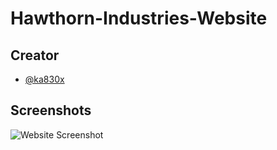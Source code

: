 # Hawthorn-Industries-Website


## Creator

- [@ka830x](https://www.github.com/ka830x)


## Screenshots

![Website Screenshot](https://i.ibb.co/z8hKS1b/Bild-2023-03-14-142755267.png)

